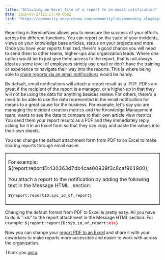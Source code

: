 ```yaml
---
title: "Attaching an Excel file of a report to an email notification"
date: 2016-07-27T21:57:49.000Z
link: "https://community.servicenow.com/community?id=community_blog&sys_id=abfde62ddbd0dbc01dcaf3231f961921"
---
```

<p>Reporting in ServiceNow allows you to measure the success of your efforts across the different functions. You can report on the state of your incidents, views on your knowledge base articles, status on your projects and more. Once you have your reports finalized, there's a good chance you will need to send them to other teams, higher-ups and organization leads. Where one option would be to just give them access to the report, that is not always ideal as some level of employees strictly use email or don't have the training or experience to navigate their way into the reports. This is where being able to <a title="i.service-now.com/kb_view.do?sysparm_article=KB0596145" href="https://hi.service-now.com/kb_view.do?sysparm_article=KB0596145">share reports via an email notifications</a> would be handy.</p><p></p><p>By default, email notifications will attach a report result as a .PDF. PDFs are great if the recipient of the report is a manager, or a higher-up in that they will not be using the data for anything besides review. For others, there's a need to be able to use the data represented in the email notification for means to a great cause for the business. For example, let's say you are managing the incident creation metrics and the Knowledge Management team, wants to see the data to compare to their own article view metrics. You send them your report results as a PDF and they immediately reply asking for it in an Excel form so that they can copy and paste the values into their own sheets.</p><p></p><p>You can change the default attachment form from PDF to an Excel to make sharing reports through email easier.</p><p></p><table border="1"><tbody><tr><td><p>For example: ${report:reportID:430363d7db4caa00939f3c8caf961900};</p><p></p><p>You attach a report to the notification by adding the following text in the Message HTML   section:</p><p><span style="color: #000000; font-size: 13px; font-family: 'courier new', courier;">${report:reportID:sys_id_of_report}</span></p></td></tr></tbody></table><p></p><p>Changing the default format from PDF to Excel is pretty easy. All you have to do is ":xls" to the report attachment in the Message HTML section. For example: <span style="color: #000000; font-family: 'courier new', courier; font-size: 13px;">${report:reportID:sys_id_of_report</span><span style="color: #ff0000; font-size: 13px; font-family: 'courier new', courier;"><strong>:xls</strong></span><span style="color: #000000; font-family: 'courier new', courier; font-size: 13px;">} </span></p><p></p><p>Now you can change your <a title="" _jive_internal="true" href="/community?id=community_question&sys_id=bbe94b29db5cdbc01dcaf3231f96194a">report PDF to an Excel</a> and share it with your coworkers to make reports more accessible and easier to work with across the organization.</p><p></p><p></p><p>Thank you <a title="ayca" __default_attr="74030" __jive_macro_name="user" class="jive_macro jive_macro_user" data-orig-content="ayca" data-renderedposition="476.2641906738281_76.98910522460938_49_16" href="/community?id=community_user_profile&user=49be466ddbd41fc09c9ffb651f9619f5">ayca</a></p>